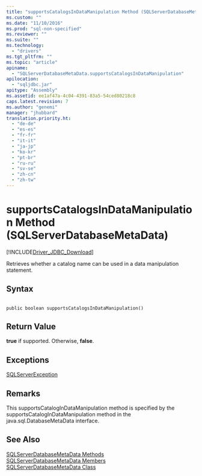 ```yaml
---
title: "supportsCatalogsInDataManipulation Method (SQLServerDatabaseMetaData) | Microsoft Docs"
ms.custom: ""
ms.date: "11/10/2016"
ms.prod: "sql-non-specified"
ms.reviewer: ""
ms.suite: ""
ms.technology: 
  - "drivers"
ms.tgt_pltfrm: ""
ms.topic: "article"
apiname: 
  - "SQLServerDatabaseMetaData.supportsCatalogsInDataManipulation"
apilocation: 
  - "sqljdbc.jar"
apitype: "Assembly"
ms.assetid: ee1af47a-4c04-4391-83a5-54ced80218c8
caps.latest.revision: 7
ms.author: "genemi"
manager: "jhubbard"
translation.priority.ht: 
  - "de-de"
  - "es-es"
  - "fr-fr"
  - "it-it"
  - "ja-jp"
  - "ko-kr"
  - "pt-br"
  - "ru-ru"
  - "sv-se"
  - "zh-cn"
  - "zh-tw"
---
```

# supportsCatalogsInDataManipulation Method (SQLServerDatabaseMetaData)
[!INCLUDE[Driver_JDBC_Download](../../../connect/jdbc/includes)]

  Retrieves whether a catalog name can be used in a data manipulation statement.  
  
## Syntax  
  
```  
  
public boolean supportsCatalogsInDataManipulation()  
```  
  
## Return Value  
 **true** if supported. Otherwise, **false**.  
  
## Exceptions  
 [SQLServerException](../../../connect/jdbc/reference/sqlserverexception-class.md)  
  
## Remarks  
 This supportsCatalogInDataManipulation method is specified by the supportsCatalogInDataManipulation method in the java.sql.DatabaseMetaData interface.  
  
## See Also  
 [SQLServerDatabaseMetaData Methods](../../../connect/jdbc/reference/sqlserverdatabasemetadata-methods.md)   
 [SQLServerDatabaseMetaData Members](../../../connect/jdbc/reference/sqlserverdatabasemetadata-members.md)   
 [SQLServerDatabaseMetaData Class](../../../connect/jdbc/reference/sqlserverdatabasemetadata-class.md)  
  
  